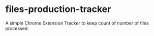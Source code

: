 # files-production-tracker
A simple Chrome Extension Tracker to keep count of number of files processed.

